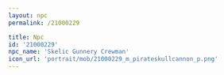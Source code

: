 ```yaml
---
layout: npc
permalink: /21000229

title: Npc
id: '21000229'
npc_name: 'Skelic Gunnery Crewman'
icon_url: 'portrait/mob/21000229_m_pirateskullcannon_p.png'
---
```

